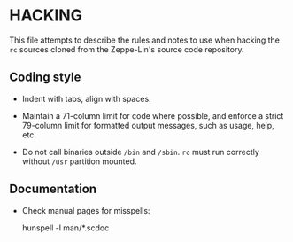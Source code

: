 HACKING
=======

This file attempts to describe the rules and notes to use when hacking
the `rc` sources cloned from the Zeppe-Lin's source code repository.


Coding style
------------

* Indent with tabs, align with spaces.

* Maintain a 71-column limit for code where possible, and enforce a
  strict 79-column limit for formatted output messages, such as usage,
  help, etc.

* Do not call binaries outside `/bin` and `/sbin`.  `rc` must run correctly
  without `/usr` partition mounted.


Documentation
-------------

* Check manual pages for misspells:

    hunspell -l man/*.scdoc

